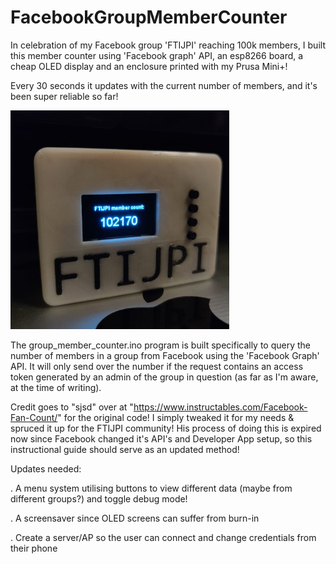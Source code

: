 # FacebookGroupMemberCounter

In celebration of my Facebook group 'FTIJPI' reaching 100k members, I built this member counter using 'Facebook graph' API, an esp8266 board, a cheap OLED display and an enclosure printed with my Prusa Mini+!

Every 30 seconds it updates with the current number of members, and it's been super reliable so far! 

<img src="https://github.com/stevenjryall/FacebookGroupMemberCounter/blob/main/ftijpi_member_counter.jpeg" width="350" title="hover text">

The group_member_counter.ino program is built specifically to query the number of members in a group
from Facebook using the 'Facebook Graph' API. It will only send over the
number if the request contains an access token generated by an admin
of the group in question (as far as I'm aware, at the time of writing). 

Credit goes to "sjsd" over at "https://www.instructables.com/Facebook-Fan-Count/" 
for the original code! I simply tweaked it for my needs & spruced it up for the 
FTIJPI community! His process of doing this is expired now since Facebook
changed it's API's and Developer App setup, so this instructional guide should serve as an updated method!

Updates needed:

. A menu system utilising buttons to view different data (maybe from different groups?)
and toggle debug mode! 

. A screensaver since OLED screens can suffer from burn-in 

. Create a server/AP so the user can connect and change credentials from their phone 
